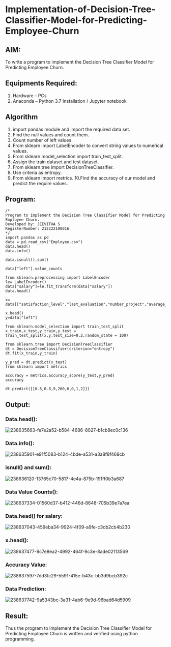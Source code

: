 # Implementation-of-Decision-Tree-Classifier-Model-for-Predicting-Employee-Churn

## AIM:
To write a program to implement the Decision Tree Classifier Model for Predicting Employee Churn.

## Equipments Required:
1. Hardware – PCs
2. Anaconda – Python 3.7 Installation / Jupyter notebook

## Algorithm
1. import pandas module and import the required data set.
2. Find the null values and count them.
3. Count number of left values.
4. From sklearn import LabelEncoder to convert string values to numerical        values.
5. From sklearn.model_selection import train_test_split.
6. Assign the train dataset and test dataset.
7. From sklearn.tree import DecisionTreeClassifier.
8. Use criteria as entropy.
9. From sklearn import metrics.
10.Find the accuracy of our model and predict the require values.

## Program:
```
/*
Program to implement the Decision Tree Classifier Model for Predicting Employee Churn.
Developed by: JEEVITHA S
RegisterNumber: 212222100016
*/
import pandas as pd
data = pd.read_csv("Employee.csv")
data.head()
data.info()

data.isnull().sum()

data["left"].value_counts

from sklearn.preprocessing import LabelEncoder
le= LabelEncoder()
data["salary"]=le.fit_transform(data["salary"])
data.head()

x= data[["satisfaction_level","last_evaluation","number_project","average_montly_hours","time_spend_company","Work_accident","promotion_last_5years","salary"]]

x.head()
y=data["left"]

from sklearn.model_selection import train_test_split
x_train,x_test,y_train,y_test = train_test_split(x,y,test_size=0.2,random_state = 100)

from sklearn.tree import DecisionTreeClassifier
dt = DecisionTreeClassifier(criterion="entropy")
dt.fit(x_train,y_train)

y_pred = dt.predict(x_test)
from sklearn import metrics

accuracy = metrics.accuracy_score(y_test,y_pred)
accuracy

dt.predict([[0.5,0.8,9,260,6,0,1,2]])
```

## Output:
### Data.head():
![238635663-fe7e2a52-b584-4686-8027-b1cb8ec0c136](https://github.com/Jeevithha/Implementation-of-Decision-Tree-Classifier-Model-for-Predicting-Employee-Churn/assets/123623197/24249355-0b20-44d2-938d-f7237416280a)
### Data.info():
![238635901-e91f5083-b124-4bde-a531-a3a8f8f469cb](https://github.com/Jeevithha/Implementation-of-Decision-Tree-Classifier-Model-for-Predicting-Employee-Churn/assets/123623197/4cd5f9bb-1055-4d70-8ce2-62f469aaa983)
### isnull() and sum():
![238636120-13765c70-5817-4e4a-875b-191ff0b3a687](https://github.com/Jeevithha/Implementation-of-Decision-Tree-Classifier-Model-for-Predicting-Employee-Churn/assets/123623197/03a143b0-a0d0-406d-8a44-785e1f441f79)
### Data Value Counts():
![238637334-01560d37-b412-446d-8648-705b39e7a7ea](https://github.com/Jeevithha/Implementation-of-Decision-Tree-Classifier-Model-for-Predicting-Employee-Churn/assets/123623197/7873ec76-56b5-42c2-830f-bfa1840cdcd8)
### Data.head() for salary:
![238637043-459eba34-9924-4f09-a9fe-c3db2cb4b230](https://github.com/Jeevithha/Implementation-of-Decision-Tree-Classifier-Model-for-Predicting-Employee-Churn/assets/123623197/d92372e8-9c4d-4325-9e07-7815f41cd6e1)
### x.head():
![238637477-9c7e8ea2-4992-464f-9c3e-8ade02113569](https://github.com/Jeevithha/Implementation-of-Decision-Tree-Classifier-Model-for-Predicting-Employee-Churn/assets/123623197/862beb93-38f9-4aae-a619-da8fbded92ac)
### Accuracy Value:
![238637597-7dd3fc29-5591-415e-b43c-bb3d9bcb392c](https://github.com/Jeevithha/Implementation-of-Decision-Tree-Classifier-Model-for-Predicting-Employee-Churn/assets/123623197/cffff597-7822-4ad7-8a22-f9e619e60423)
### Data Prediction:
![238637742-9a5343bc-3a31-4ab6-9e9d-96bad64d5909](https://github.com/Jeevithha/Implementation-of-Decision-Tree-Classifier-Model-for-Predicting-Employee-Churn/assets/123623197/8bc9727a-3499-44f4-acab-5c166b10c873)

## Result:
Thus the program to implement the  Decision Tree Classifier Model for Predicting Employee Churn is written and verified using python programming.
